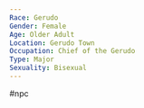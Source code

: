 ```yaml
---
Race: Gerudo
Gender: Female
Age: Older Adult
Location: Gerudo Town
Occupation: Chief of the Gerudo
Type: Major
Sexuality: Bisexual
---
```

 #npc 

